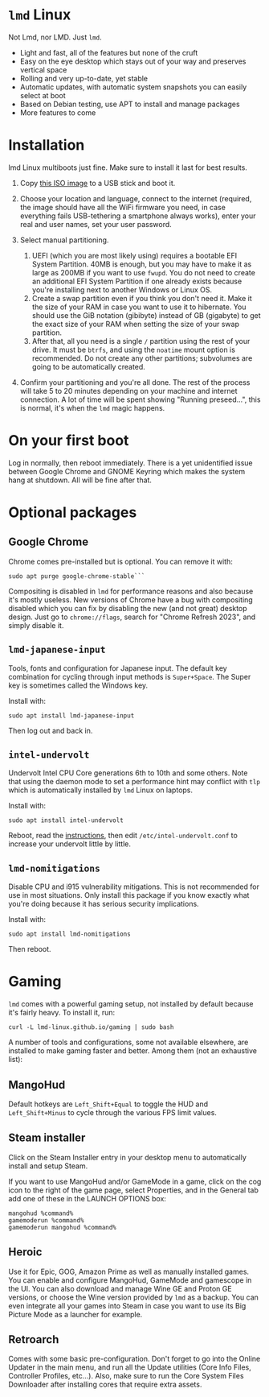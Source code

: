 # `lmd` Linux

Not Lmd, nor LMD. Just `lmd`.

- Light and fast, all of the features but none of the cruft
- Easy on the eye desktop which stays out of your way and preserves vertical space
- Rolling and very up-to-date, yet stable
- Automatic updates, with automatic system snapshots you can easily select at boot
- Based on Debian testing, use APT to install and manage packages
- More features to come


# Installation

lmd Linux multiboots just fine. Make sure to install it last for best results.

1. Copy [this ISO image](https://drive.google.com/file/d/18ddvi3B6GkGRtDXTWwDPy9Y3swXzCkEE) to a USB
   stick and boot it.

2. Choose your location and language, connect to the internet (required, the image should have all
   the WiFi firmware you need, in case everything fails USB-tethering a smartphone always works),
   enter your real and user names, set your user password.

3. Select manual partitioning.
   1. UEFI (which you are most likely using) requires a bootable EFI System Partition. 40MB is
      enough, but you may have to make it as large as 200MB if you want to use `fwupd`. You do not
      need to create an additional EFI System Partition if one already exists because you're
      installing next to another Windows or Linux OS.
   2. Create a swap partition even if you think you don't need it. Make it the size of your RAM in
      case you want to use it to hibernate. You should use the GiB notation (gibibyte) instead of GB
      (gigabyte) to get the exact size of your RAM when setting the size of your swap partition.
   3. After that, all you need is a single `/` partition using the rest of your drive. It must be
      `btrfs`, and using the `noatime` mount option is recommended. Do not create any other
      partitions; subvolumes are going to be automatically created.

4. Confirm your partitioning and you're all done. The rest of the process will take 5 to 20 minutes
   depending on your machine and internet connection. A lot of time will be spent showing "Running
   preseed...", this is normal, it's when the `lmd` magic happens.


# On your first boot

Log in normally, then reboot immediately. There is a yet unidentified issue between Google Chrome
and GNOME Keyring which makes the system hang at shutdown. All will be fine after that.


# Optional packages

## Google Chrome

Chrome comes pre-installed but is optional. You can remove it with:

```shell
sudo apt purge google-chrome-stable```
```

Compositing is disabled in `lmd` for performance reasons and also because it's mostly useless. New
versions of Chrome have a bug with compositing disabled which you can fix by disabling the new (and
not great) desktop design. Just go to `chrome://flags`, search for "Chrome Refresh 2023", and simply
disable it.


## `lmd-japanese-input`

Tools, fonts and configuration for Japanese input. The default key combination for cycling through
input methods is `Super+Space`. The Super key is sometimes called the Windows key.

Install with:

```shell
sudo apt install lmd-japanese-input
```

Then log out and back in.


## `intel-undervolt`

Undervolt Intel CPU Core generations 6th to 10th and some others. Note that using the daemon mode
to set a performance hint may conflict with `tlp` which is automatically installed by `lmd` Linux on
laptops.

Install with:

```shell
sudo apt install intel-undervolt
```

Reboot, read the [instructions](https://github.com/lmd-linux/intel-undervolt/blob/master/README.md),
then edit `/etc/intel-undervolt.conf` to increase your undervolt little by little.


## `lmd-nomitigations`

Disable CPU and i915 vulnerability mitigations. This is not recommended for use in most situations.
Only install this package if you know exactly what you're doing because it has serious security
implications.

Install with:

```shell
sudo apt install lmd-nomitigations
```

Then reboot.


# Gaming

`lmd` comes with a powerful gaming setup, not installed by default because it's fairly heavy. To
install it, run:

```shell
curl -L lmd-linux.github.io/gaming | sudo bash
```

A number of tools and configurations, some not available elsewhere, are installed to make gaming
faster and better. Among them (not an exhaustive list):


## MangoHud

Default hotkeys are `Left_Shift+Equal` to toggle the HUD and `Left_Shift+Minus` to cycle through the
various FPS limit values.


## Steam installer

Click on the Steam Installer entry in your desktop menu to automatically install and setup Steam.

If you want to use MangoHud and/or GameMode in a game, click on the cog icon to the right of the
game page, select Properties, and in the General tab add one of these in the LAUNCH OPTIONS box:

```shell
mangohud %command%
gamemoderun %command%
gamemoderun mangohud %command%
```


## Heroic

Use it for Epic, GOG, Amazon Prime as well as manually installed games. You can enable and configure
MangoHud, GameMode and gamescope in the UI. You can also download and manage Wine GE and Proton GE
versions, or choose the Wine version provided by `lmd` as a backup. You can even integrate all your
games into Steam in case you want to use its Big Picture Mode as a launcher for example.


## Retroarch

Comes with some basic pre-configuration. Don't forget to go into the Online Updater in the main
menu, and run all the Update utilities (Core Info Files, Controller Profiles, etc…). Also, make sure
to run the Core System Files Downloader after installing cores that require extra assets.
